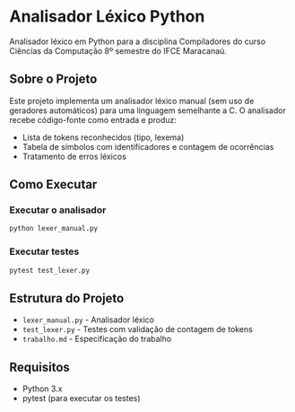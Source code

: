 # Analisador Léxico Python

Analisador léxico em Python para a disciplina Compiladores do curso Ciências da Computação 8º semestre do IFCE Maracanaú.

## Sobre o Projeto

Este projeto implementa um analisador léxico manual (sem uso de geradores automáticos) para uma linguagem semelhante a C. O analisador recebe código-fonte como entrada e produz:

- Lista de tokens reconhecidos (tipo, lexema)
- Tabela de símbolos com identificadores e contagem de ocorrências
- Tratamento de erros léxicos

## Como Executar

### Executar o analisador

```bash
python lexer_manual.py
```

### Executar testes

```bash
pytest test_lexer.py
```

## Estrutura do Projeto

- `lexer_manual.py` - Analisador léxico
- `test_lexer.py` - Testes com validação de contagem de tokens
- `trabalho.md` - Especificação do trabalho

## Requisitos

- Python 3.x
- pytest (para executar os testes)
